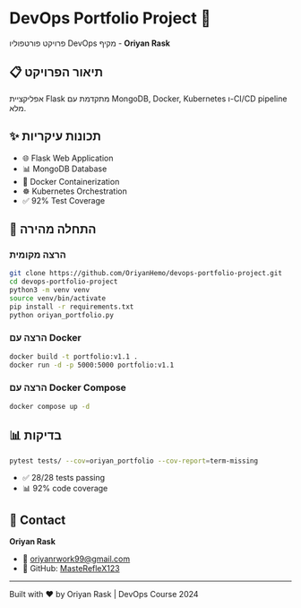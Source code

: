 # DevOps Portfolio Project 🚀

פרויקט פורטפוליו DevOps מקיף - **Oriyan Rask**

## 📋 תיאור הפרויקט
אפליקציית Flask מתקדמת עם MongoDB, Docker, Kubernetes ו-CI/CD pipeline מלא.

## ✨ תכונות עיקריות
- 🌐 Flask Web Application
- 📊 MongoDB Database
- 🐳 Docker Containerization  
- ☸️ Kubernetes Orchestration
- ✅ 92% Test Coverage

## 🚀 התחלה מהירה

### הרצה מקומית
```bash
git clone https://github.com/OriyanHemo/devops-portfolio-project.git
cd devops-portfolio-project
python3 -m venv venv
source venv/bin/activate
pip install -r requirements.txt
python oriyan_portfolio.py
```

### הרצה עם Docker
```bash
docker build -t portfolio:v1.1 .
docker run -d -p 5000:5000 portfolio:v1.1
```

### הרצה עם Docker Compose
```bash
docker compose up -d
```

## 📊 בדיקות
```bash
pytest tests/ --cov=oriyan_portfolio --cov-report=term-missing
```
- ✅ 28/28 tests passing
- 📊 92% code coverage

## 👤 Contact
**Oriyan Rask**
- 📧 oriyanrwork99@gmail.com
- 💼 GitHub: [MasteRefleX123](https://github.com/MasteRefleX123)

---
Built with ❤️ by Oriyan Rask | DevOps Course 2024
